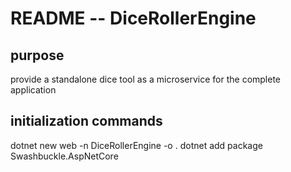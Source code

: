# README -- DiceRollerEngine

## purpose

provide a standalone dice tool as a microservice for the complete application

## initialization commands

dotnet new web -n DiceRollerEngine -o .
dotnet add package Swashbuckle.AspNetCore
